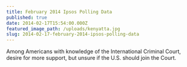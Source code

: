 ```yaml
---
title: February 2014 Ipsos Polling Data
published: true
date: 2014-02-17T15:54:00.000Z
featured_image_path: /uploads/kenyatta.jpg
slug: 2014-02-17-february-2014-ipsos-polling-data
---
```



Among Americans with knowledge of the International Criminal Court, desire for more support, but unsure if the U.S. should join the Court.